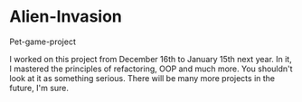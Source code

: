 # Alien-Invasion
 Pet-game-project

I worked on this project from December 16th to January 15th next year. In it, I mastered the principles of refactoring, OOP and much more. You shouldn't look at it as something serious. There will be many more projects in the future, I'm sure.
